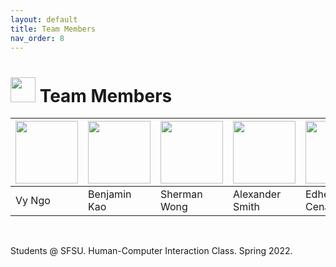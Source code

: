 ```yaml
---
layout: default
title: Team Members
nav_order: 8
---
```


# <img src="https://user-images.githubusercontent.com/72105812/169626854-b67fd8ac-f575-45e5-a2bd-b0ad27b26471.png" width="40"> Team Members


| <img src="https://user-images.githubusercontent.com/72105812/169627602-9e34a61a-930e-4f44-86b3-73b0d88cc6f7.png" width="100">| <img src="https://user-images.githubusercontent.com/72105812/169627039-b38b637e-aecf-48e0-9e4f-7673bfdfbcb2.png" width="100"> | <img src="https://user-images.githubusercontent.com/72105812/169627335-2ade4dc7-64fc-4ba8-a943-d411fcf09dad.png" width="100"> | <img src="https://user-images.githubusercontent.com/72105812/169627166-1e42e4ff-de1c-45c8-89bf-de7f807858ff.png" width="100"> | <img src="https://user-images.githubusercontent.com/72105812/169627269-ab72aec6-451c-49c0-b614-4edb70473006.png " width="100"> |
| ------------------ | ------------- | ------------ | --------------- | ------------------ |
| Vy Ngo             | Benjamin Kao  | Sherman Wong | Alexander Smith | Edhel Jhon Cenario |

<br />

Students @ SFSU. Human-Computer Interaction Class. Spring 2022.
